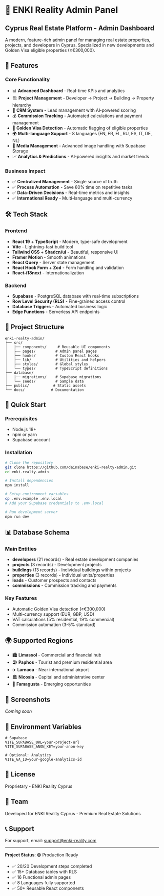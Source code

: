 # 🏢 ENKI Reality Admin Panel

## Cyprus Real Estate Platform - Admin Dashboard

A modern, feature-rich admin panel for managing real estate properties, projects, and developers in Cyprus. Specialized in new developments and Golden Visa eligible properties (≥€300,000).

## 🚀 Features

### Core Functionality
- 📊 **Advanced Dashboard** - Real-time KPIs and analytics
- 🏗️ **Project Management** - Developer → Project → Building → Property hierarchy
- 👥 **CRM System** - Lead management with AI-powered scoring
- 💰 **Commission Tracking** - Automated calculations and payment management
- 🏅 **Golden Visa Detection** - Automatic flagging of eligible properties
- 🌍 **Multi-language Support** - 8 languages (EN, FR, EL, RU, ES, IT, DE, NL)
- 📸 **Media Management** - Advanced image handling with Supabase Storage
- 📈 **Analytics & Predictions** - AI-powered insights and market trends

### Business Impact
- ✅ **Centralized Management** - Single source of truth
- ✅ **Process Automation** - Save 80% time on repetitive tasks
- ✅ **Data-Driven Decisions** - Real-time metrics and insights
- ✅ **International Ready** - Multi-language and multi-currency

## 🛠 Tech Stack

### Frontend
- **React 19** + **TypeScript** - Modern, type-safe development
- **Vite** - Lightning-fast build tool
- **Tailwind CSS** + **Shadcn/ui** - Beautiful, responsive UI
- **Framer Motion** - Smooth animations
- **React Query** - Server state management
- **React Hook Form** + **Zod** - Form handling and validation
- **React-i18next** - Internationalization

### Backend
- **Supabase** - PostgreSQL database with real-time subscriptions
- **Row Level Security (RLS)** - Fine-grained access control
- **Database Triggers** - Automated business logic
- **Edge Functions** - Serverless API endpoints

## 📁 Project Structure

```
enki-realty-admin/
├── src/
│   ├── components/     # Reusable UI components
│   ├── pages/         # Admin panel pages
│   ├── hooks/         # Custom React hooks
│   ├── lib/           # Utilities and helpers
│   ├── styles/        # Global styles
│   └── types/         # TypeScript definitions
├── database/
│   ├── migrations/    # Supabase migrations
│   └── seeds/         # Sample data
├── public/           # Static assets
└── docs/            # Documentation
```

## 🚀 Quick Start

### Prerequisites
- Node.js 18+
- npm or yarn
- Supabase account

### Installation

```bash
# Clone the repository
git clone https://github.com/dainabase/enki-realty-admin.git
cd enki-realty-admin

# Install dependencies
npm install

# Setup environment variables
cp .env.example .env.local
# Add your Supabase credentials to .env.local

# Run development server
npm run dev
```

## 📊 Database Schema

### Main Entities
- **developers** (21 records) - Real estate development companies
- **projects** (3 records) - Development projects
- **buildings** (13 records) - Individual buildings within projects
- **properties** (3 records) - Individual units/properties
- **leads** - Customer prospects and contacts
- **commissions** - Commission tracking and payments

### Key Features
- Automatic Golden Visa detection (≥€300,000)
- Multi-currency support (EUR, GBP, USD)
- VAT calculations (5% residential, 19% commercial)
- Commission automation (3-5% standard)

## 🌍 Supported Regions

- 🏙️ **Limassol** - Commercial and financial hub
- 🏖️ **Paphos** - Tourist and premium residential area
- ✈️ **Larnaca** - Near international airport
- 🏛️ **Nicosia** - Capital and administrative center
- 🌊 **Famagusta** - Emerging opportunities

## 📸 Screenshots

_Coming soon_

## 🔑 Environment Variables

```env
# Supabase
VITE_SUPABASE_URL=your-project-url
VITE_SUPABASE_ANON_KEY=your-anon-key

# Optional: Analytics
VITE_GA_ID=your-google-analytics-id
```

## 📝 License

Proprietary - ENKI Reality Cyprus

## 👥 Team

Developed for ENKI Reality Cyprus - Premium Real Estate Solutions

## 📞 Support

For support, email: support@enki-reality.com

---

**Project Status**: 🟢 Production Ready
- ✅ 20/20 Development steps completed
- ✅ 15+ Database tables with RLS
- ✅ 16 Functional admin pages
- ✅ 8 Languages fully supported
- ✅ 50+ Reusable React components